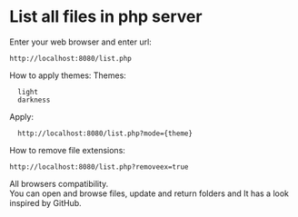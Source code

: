 # List all files in php server

Enter your web browser and enter url:

    http://localhost:8080/list.php
    
How to apply themes:
  Themes:
      
      light
      darkness
      
  Apply:
  
      http://localhost:8080/list.php?mode={theme}
      
How to remove file extensions:

    http://localhost:8080/list.php?removeex=true

All browsers compatibility.  
You can open and browse files, update and return folders and
It has a look inspired by GitHub.
